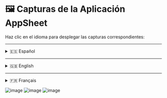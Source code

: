 # 🖼️ Capturas de la Aplicación AppSheet

Haz clic en el idioma para desplegar las capturas correspondientes:

---

<details>
<summary>🇪🇸 Español</summary>

### 1. Pantalla Principal  
Vista donde el técnico puede seleccionar el día de trabajo.

![Pantalla Principal](https://github.com/user-attachments/assets/66390eb8-92fd-4f1e-abe8-94abb0c4f802)

---

### 2. Formulario de Producción  
Formulario que el técnico rellena con los datos de su jornada laboral.

![Formulario de Producción](https://github.com/user-attachments/assets/fa46bc78-81c3-436b-a77a-30f3cbde6c38)

---

### 3. Vista de "Total Aproximado"  
Resumen automático del rendimiento del técnico, incluyendo puntos y salario bruto estimado.

![Resumen Total Aproximado](https://github.com/user-attachments/assets/66390eb8-92fd-4f1e-abe8-94abb0c4f802)

</details>

---

<details>
<summary>🇬🇧 English</summary>

### 1. Main Screen  
Where the technician selects the workday.

![Main Screen](https://github.com/user-attachments/assets/66390eb8-92fd-4f1e-abe8-94abb0c4f802)

---

### 2. Production Entry Form  
Form where the technician fills out their workday data.

![Production Entry Form](https://github.com/user-attachments/assets/fa46bc78-81c3-436b-a77a-30f3cbde6c38)

---

### 3. "Approximate Total" View  
A performance summary including points and estimated gross salary.

![Approximate Total View](https://github.com/user-attachments/assets/66390eb8-92fd-4f1e-abe8-94abb0c4f802)

</details>

---

<details>
<summary>🇫🇷 Français</summary>

### 1. Écran Principal  
Vue où le technicien sélectionne le jour de travail.

![Écran Principal](https://github.com/user-attachments/assets/66390eb8-92fd-4f1e-abe8-94abb0c4f802)

---

### 2. Formulaire de Production  
Formulaire que le technicien remplit avec les données de sa journée.

![Formulaire de Production](https://github.com/user-attachments/assets/fa46bc78-81c3-436b-a77a-30f3cbde6c38)

---

### 3. Vue "Total Approximatif"  
Résumé des performances du technicien avec points et salaire brut estimé.

![Vue Total Approximatif](https://github.com/user-attachments/assets/66390eb8-92fd-4f1e-abe8-94abb0c4f802)

</details>

![image](https://github.com/user-attachments/assets/66390eb8-92fd-4f1e-abe8-94abb0c4f802)
![image](https://github.com/user-attachments/assets/fa46bc78-81c3-436b-a77a-30f3cbde6c38)
![image](https://github.com/user-attachments/assets/66390eb8-92fd-4f1e-abe8-94abb0c4f802)
